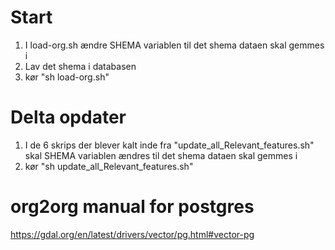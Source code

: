 # Start

1. I load-org.sh ændre SHEMA variablen til det shema dataen skal gemmes i
2. Lav det shema i databasen
3. kør "sh load-org.sh" 

# Delta opdater

1. I de 6 skrips der blever kalt inde fra "update_all_Relevant_features.sh" skal SHEMA variablen ændres til det shema dataen skal gemmes i
2. kør "sh update_all_Relevant_features.sh" 

# org2org manual for postgres

https://gdal.org/en/latest/drivers/vector/pg.html#vector-pg
